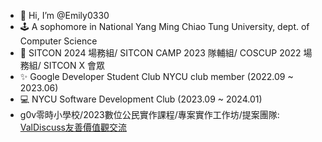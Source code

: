 - 👋 Hi, I’m @Emily0330
- 🕹️ A sophomore in National Yang Ming Chiao Tung University, dept. of Computer Science
- 🌱 SITCON 2024 場務組/ SITCON CAMP 2023 隊輔組/ COSCUP 2022 場務組/ SITCON X 會眾
- ✨ Google Developer Student Club NYCU club member (2022.09 ~ 2023.06)
- 💻 NYCU Software Development Club (2023.09 ~ 2024.01)
- g0v零時小學校/2023數位公民實作課程/專案實作工作坊/提案團隊: [ValDiscuss友善價值觀交流](https://sch001.g0v.tw/dash/prj/PefR68J4h7HyNFP65g2CrFwvUx_1T1)

<!---
Emily0330/Emily0330 is a ✨ special ✨ repository because its `README.md` (this file) appears on your GitHub profile.
You can click the Preview link to take a look at your changes.
--->
